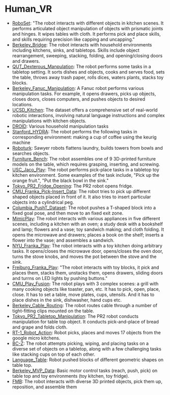 # Human_VR

- [RoboSet](https://github.com/youliangtan/oxe_contrib/tree/main/pages/datasets/roboset.md): "The robot interacts with different objects in kitchen scenes. It performs articulated object manipulation of objects with prismatic joints and hinges. It wipes tables with cloth. It performs pick and place skills, and skills requiring precision like capping and uncapping."
- [Berkeley_Bridge](https://github.com/youliangtan/oxe_contrib/tree/main/pages/datasets/bridge.md): The robot interacts with household environments including kitchens, sinks, and tabletops. Skills include object rearrangement, sweeping, stacking, folding, and opening/closing doors and drawers. 
- [QUT_Dexterous_Manpulation](https://github.com/youliangtan/oxe_contrib/tree/main/pages/datasets/qut_dexterous_manpulation.md): The robot performs some tasks in a tabletop setting. It sorts dishes and objects, cooks and serves food, sets the table, throws away trash paper, rolls dices, waters plants, stacks toy blocks.
- [Berkeley_Fanuc_Manipulation](https://github.com/youliangtan/oxe_contrib/tree/main/pages/datasets/berkeley_fanuc_manipulation.md): A Fanuc robot performs various manipulation tasks. For example, it opens drawers, picks up objects, closes doors, closes computers, and pushes objects to desired locations.
- [UCSD_Kitchen](https://github.com/youliangtan/oxe_contrib/tree/main/pages/datasets/ucsd_kitchen_dataset_converted_externally_to_rlds.md): The dataset offers a comprehensive set of real-world robotic interactions, involving natural language instructions and complex manipulations with kitchen objects.
- [DROID](https://github.com/youliangtan/oxe_contrib/tree/main/pages/datasets/droid.md): Various household manipulation tasks
- [Stanford_HYDRA](https://github.com/youliangtan/oxe_contrib/tree/main/pages/datasets/stanford_hydra_dataset_converted_externally_to_rlds.md): The robot performs the following tasks in corresponding environment: making a cup of coffee using the keurig machine
- [Roboturk](https://github.com/youliangtan/oxe_contrib/tree/main/pages/datasets/roboturk.md): Sawyer robots flattens laundry, builds towers from bowls and searches objects.
- [Furniture_Bench](https://github.com/youliangtan/oxe_contrib/tree/main/pages/datasets/furniture_bench_dataset_converted_externally_to_rlds.md): The robot assembles one of 9 3D-printed furniture models on the table, which requires grasping, inserting, and screwing.
- [USC_Jaco_Play](https://github.com/youliangtan/oxe_contrib/tree/main/pages/datasets/jaco_play.md): The robot performs pick-place tasks in a tabletop toy kitchen environment. Some examples of the task include, "Pick up the orange fruit.", "Put the black bowl in the sink."
- [Tokyo_PR2_Fridge_Opening](https://github.com/youliangtan/oxe_contrib/tree/main/pages/datasets/utokyo_pr2_opening_fridge_converted_externally_to_rlds.md): The PR2 robot opens fridge.
- [CMU_Franka_Pick-Insert_Data](https://github.com/youliangtan/oxe_contrib/tree/main/pages/datasets/iamlab_cmu_pickup_insert_converted_externally_to_rlds.md): The robot tries to pick up different shaped objects placed in front of it. It also tries to insert particular objects into a cylindrical peg.
- [Columbia_PushT_Dataset](https://github.com/youliangtan/oxe_contrib/tree/main/pages/datasets/columbia_cairlab_pusht_real.md): The robot pushes a T-shaped block into a fixed goal pose, and then move to an fixed exit zone.
- [MimicPlay](https://github.com/youliangtan/oxe_contrib/tree/main/pages/datasets/mimicplay.md): The robot interacts with various appliances in five different scenes, including a kitchen with an oven; a study desk with a bookshelf and lamp; flowers and a vase; toy sandwich making; and cloth folding. It opens the microwave and drawers; places a book on the shelf; inserts a flower into the vase; and assembles a sandwich.
- [NYU_Franka_Play](https://github.com/youliangtan/oxe_contrib/tree/main/pages/datasets/nyu_franka_play_dataset_converted_externally_to_rlds.md): The robot interacts with a toy kitchen doing arbitrary tasks. It opens/closes the microwave door, opens/closes the oven door, turns the stove knobs, and moves the pot between the stove and the sink.
- [Freiburg_Franka_Play](https://github.com/youliangtan/oxe_contrib/tree/main/pages/datasets/taco_play.md): "The robot interacts with toy blocks, it pick and places them, stacks them, unstacks them, opens drawers, sliding doors and turrns on LED lights by pushing buttons."
- [CMU_Play_Fusion](https://github.com/youliangtan/oxe_contrib/tree/main/pages/datasets/cmu_play_fusion.md): The robot plays with 3 complex scenes: a grill with many cooking objects like toaster, pan, etc. It has to pick, open, place, close. It  has to set a table, move plates, cups, utensils. And it has to place dishes in the sink, dishwasher, hand cups etc. 
- [Berkeley_Cable_Routing](https://github.com/youliangtan/oxe_contrib/tree/main/pages/datasets/berkeley_cable_routing.md): The robot routes cable through a number of tight-fitting clips mounted on the table.
- [Tokyo_PR2_Tabletop_Manipulation](https://github.com/youliangtan/oxe_contrib/tree/main/pages/datasets/utokyo_pr2_tabletop_manipulation_converted_externally_to_rlds.md): The PR2 robot conducts manipulation for table top object. It conducts pick-and-place of bread and grape and folds cloth.
- [RT-1_Robot_Action](https://github.com/youliangtan/oxe_contrib/tree/main/pages/datasets/fractal20220817_data.md): Robot picks, places and moves 17 objects from the google micro kitchens.
- [BC-Z](https://github.com/youliangtan/oxe_contrib/tree/main/pages/datasets/bc_z.md): The robot attempts picking, wiping, and placing tasks on a diverse set of objects on a tabletop, along with a few challenging tasks like stacking cups on top of each other.
- [Language_Table](https://github.com/youliangtan/oxe_contrib/tree/main/pages/datasets/language_table.md): Robot pushed blocks of different geometric shapes on table top.
- [Berkeley_MVP_Data](https://github.com/youliangtan/oxe_contrib/tree/main/pages/datasets/berkeley_mvp_converted_externally_to_rlds.md): Basic motor control tasks (reach, push, pick) on table top and toy environments (toy kitchen, toy fridge).
- [FMB](https://github.com/youliangtan/oxe_contrib/tree/main/pages/datasets/fmb.md): The robot interacts with diverse 3D printed objects, pick them up, reposition, and assemble them